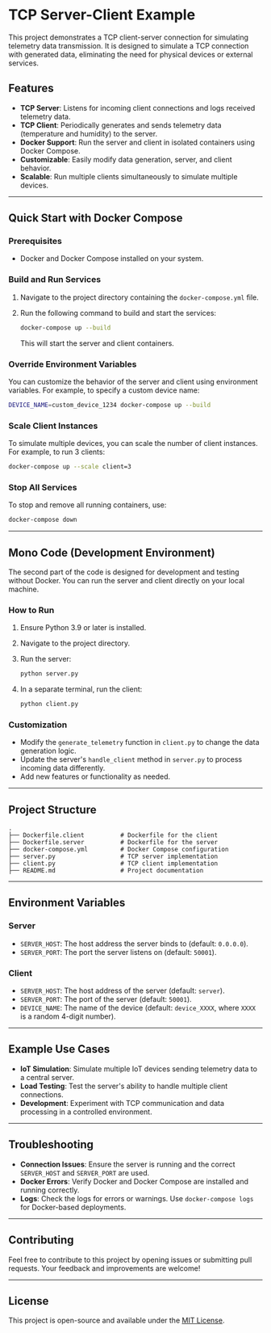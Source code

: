 # TCP Server-Client Example

This project demonstrates a TCP client-server connection for simulating telemetry data transmission. It is designed to simulate a TCP connection with generated data, eliminating the need for physical devices or external services.

## Features
- **TCP Server**: Listens for incoming client connections and logs received telemetry data.
- **TCP Client**: Periodically generates and sends telemetry data (temperature and humidity) to the server.
- **Docker Support**: Run the server and client in isolated containers using Docker Compose.
- **Customizable**: Easily modify data generation, server, and client behavior.
- **Scalable**: Run multiple clients simultaneously to simulate multiple devices.

---

## Quick Start with Docker Compose

### Prerequisites
- Docker and Docker Compose installed on your system.

### Build and Run Services
1. Navigate to the project directory containing the `docker-compose.yml` file.
2. Run the following command to build and start the services:

   ```bash
   docker-compose up --build
   ```

   This will start the server and client containers.

### Override Environment Variables
You can customize the behavior of the server and client using environment variables. For example, to specify a custom device name:

   ```bash
   DEVICE_NAME=custom_device_1234 docker-compose up --build
   ```

### Scale Client Instances
To simulate multiple devices, you can scale the number of client instances. For example, to run 3 clients:

   ```bash
   docker-compose up --scale client=3
   ```

### Stop All Services
To stop and remove all running containers, use:

   ```bash
   docker-compose down
   ```

---

## Mono Code (Development Environment)

The second part of the code is designed for development and testing without Docker. You can run the server and client directly on your local machine.

### How to Run
1. Ensure Python 3.9 or later is installed.
2. Navigate to the project directory.
3. Run the server:

   ```bash
   python server.py
   ```

4. In a separate terminal, run the client:

   ```bash
   python client.py
   ```

### Customization
- Modify the `generate_telemetry` function in `client.py` to change the data generation logic.
- Update the server's `handle_client` method in `server.py` to process incoming data differently.
- Add new features or functionality as needed.

---

## Project Structure
```
.
├── Dockerfile.client          # Dockerfile for the client
├── Dockerfile.server          # Dockerfile for the server
├── docker-compose.yml         # Docker Compose configuration
├── server.py                  # TCP server implementation
├── client.py                  # TCP client implementation
├── README.md                  # Project documentation
```

---

## Environment Variables
### Server
- `SERVER_HOST`: The host address the server binds to (default: `0.0.0.0`).
- `SERVER_PORT`: The port the server listens on (default: `50001`).

### Client
- `SERVER_HOST`: The host address of the server (default: `server`).
- `SERVER_PORT`: The port of the server (default: `50001`).
- `DEVICE_NAME`: The name of the device (default: `device_XXXX`, where `XXXX` is a random 4-digit number).

---

## Example Use Cases
- **IoT Simulation**: Simulate multiple IoT devices sending telemetry data to a central server.
- **Load Testing**: Test the server's ability to handle multiple client connections.
- **Development**: Experiment with TCP communication and data processing in a controlled environment.

---

## Troubleshooting
- **Connection Issues**: Ensure the server is running and the correct `SERVER_HOST` and `SERVER_PORT` are used.
- **Docker Errors**: Verify Docker and Docker Compose are installed and running correctly.
- **Logs**: Check the logs for errors or warnings. Use `docker-compose logs` for Docker-based deployments.

---

## Contributing
Feel free to contribute to this project by opening issues or submitting pull requests. Your feedback and improvements are welcome!

---

## License
This project is open-source and available under the [MIT License](LICENSE).
